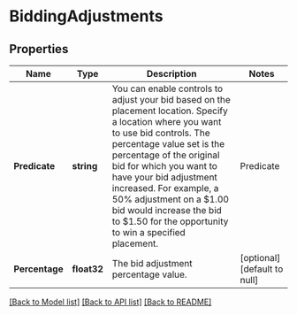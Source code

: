 # BiddingAdjustments

## Properties
Name | Type | Description | Notes
------------ | ------------- | ------------- | -------------
**Predicate** | **string** | You can enable controls to adjust your bid based on the placement location. Specify a location where you want to use bid controls. The percentage value set is the percentage of the original bid for which you want to have your bid adjustment increased. For example, a 50% adjustment on a $1.00 bid would increase the bid to $1.50 for the opportunity to win a specified placement. | Predicate |  Placement | |-----------|------------| | &#x60;placementTop&#x60; | Top of search (first page) | | &#x60;placementProductPage&#x60; | Product pages | | [optional] [default to null]
**Percentage** | **float32** | The bid adjustment percentage value. | [optional] [default to null]

[[Back to Model list]](../README.md#documentation-for-models) [[Back to API list]](../README.md#documentation-for-api-endpoints) [[Back to README]](../README.md)

